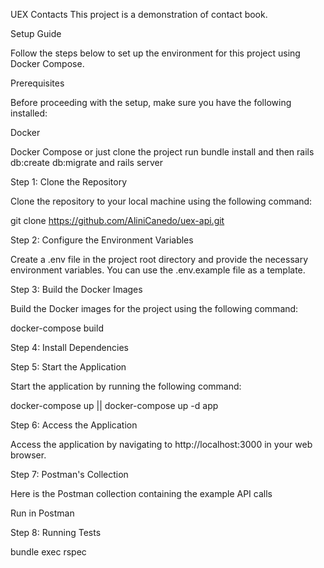 UEX Contacts
This project is a demonstration of contact book.

Setup Guide

Follow the steps below to set up the environment for this project using Docker Compose.

Prerequisites

Before proceeding with the setup, make sure you have the following installed:

Docker

Docker Compose or just clone the project run bundle install and then rails db:create db:migrate and rails server

Step 1: Clone the Repository

Clone the repository to your local machine using the following command:

git clone https://github.com/AliniCanedo/uex-api.git

Step 2: Configure the Environment Variables

Create a .env file in the project root directory and provide the necessary environment variables. You can use the .env.example file as a template.

Step 3: Build the Docker Images

Build the Docker images for the project using the following command:

docker-compose build

Step 4: Install Dependencies

Step 5: Start the Application

Start the application by running the following command:

docker-compose up || docker-compose up -d app

Step 6: Access the Application

Access the application by navigating to http://localhost:3000 in your web browser.

Step 7: Postman's Collection

Here is the Postman collection containing the example API calls

Run in Postman

Step 8: Running Tests

bundle exec rspec

